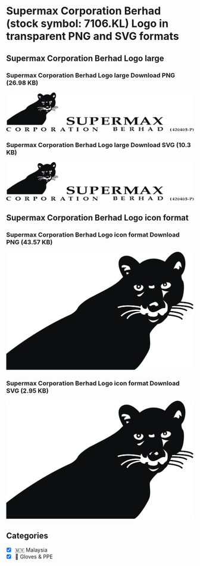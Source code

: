 # Supermax Corporation Berhad (stock symbol: 7106.KL) Logo in transparent PNG and SVG formats

## Supermax Corporation Berhad Logo large

### Supermax Corporation Berhad Logo large Download PNG (26.98 KB)

![Supermax Corporation Berhad Logo large Download PNG (26.98 KB)](/img/orig/7106.KL_BIG-2f2fd0ff.png)

### Supermax Corporation Berhad Logo large Download SVG (10.3 KB)

![Supermax Corporation Berhad Logo large Download SVG (10.3 KB)](/img/orig/7106.KL_BIG-60290b37.svg)

## Supermax Corporation Berhad Logo icon format

### Supermax Corporation Berhad Logo icon format Download PNG (43.57 KB)

![Supermax Corporation Berhad Logo icon format Download PNG (43.57 KB)](/img/orig/7106.KL-66d2137d.png)

### Supermax Corporation Berhad Logo icon format Download SVG (2.95 KB)

![Supermax Corporation Berhad Logo icon format Download SVG (2.95 KB)](/img/orig/7106.KL-f2236536.svg)



## Categories
- [x] 🇲🇾 Malaysia
- [x] 🧤 Gloves & PPE
